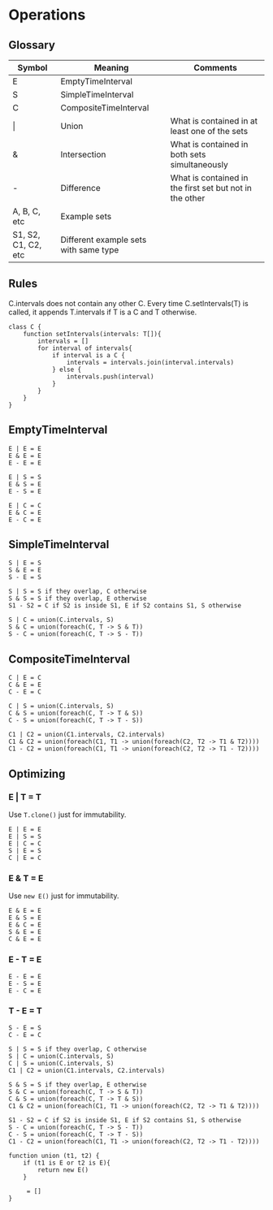 # Operations

## Glossary

| Symbol              | Meaning                               | Comments                                                |
| ------------------- | ------------------------------------- | ------------------------------------------------------- |
| E                   | EmptyTimeInterval                     |                                                         |
| S                   | SimpleTimeInterval                    |                                                         |
| C                   | CompositeTimeInterval                 |                                                         |
| \|                  | Union                                 | What is contained in at least one of the sets           |
| &                   | Intersection                          | What is contained in both sets simultaneously           |
| -                   | Difference                            | What is contained in the first set but not in the other |
| A, B, C, etc        | Example sets                          |                                                         |
| S1, S2, C1, C2, etc | Different example sets with same type |                                                         |

## Rules

C.intervals does not contain any other C. Every time C.setIntervals(T) is called, it appends T.intervals if T is a C and T otherwise.

```
class C {
    function setIntervals(intervals: T[]){
        intervals = []
        for interval of intervals{
            if interval is a C {
                intervals = intervals.join(interval.intervals)
            } else {
                intervals.push(interval)
            }
        }
    }
}
```

## EmptyTimeInterval

```
E | E = E
E & E = E
E - E = E
```

```
E | S = S
E & S = E
E - S = E
```

```
E | C = C
E & C = E
E - C = E
```

## SimpleTimeInterval

```
S | E = S
S & E = E
S - E = S
```

```
S | S = S if they overlap, C otherwise
S & S = S if they overlap, E otherwise
S1 - S2 = C if S2 is inside S1, E if S2 contains S1, S otherwise
```

```
S | C = union(C.intervals, S)
S & C = union(foreach(C, T -> S & T))
S - C = union(foreach(C, T -> S - T))
```

## CompositeTimeInterval

```
C | E = C
C & E = E
C - E = C
```

```
C | S = union(C.intervals, S)
C & S = union(foreach(C, T -> T & S))
C - S = union(foreach(C, T -> T - S))
```

```
C1 | C2 = union(C1.intervals, C2.intervals)
C1 & C2 = union(foreach(C1, T1 -> union(foreach(C2, T2 -> T1 & T2))))
C1 - C2 = union(foreach(C1, T1 -> union(foreach(C2, T2 -> T1 - T2))))
```

## Optimizing

### E | T = T

Use `T.clone()` just for immutability.

```
E | E = E
E | S = S
E | C = C
S | E = S
C | E = C
```

### E & T = E

Use `new E()` just for immutability.

```
E & E = E
E & S = E
E & C = E
S & E = E
C & E = E
```

### E - T = E

```
E - E = E
E - S = E
E - C = E
```

### T - E = T

```
S - E = S
C - E = C
```

```
S | S = S if they overlap, C otherwise
S | C = union(C.intervals, S)
C | S = union(C.intervals, S)
C1 | C2 = union(C1.intervals, C2.intervals)

S & S = S if they overlap, E otherwise
S & C = union(foreach(C, T -> S & T))
C & S = union(foreach(C, T -> T & S))
C1 & C2 = union(foreach(C1, T1 -> union(foreach(C2, T2 -> T1 & T2))))

S1 - S2 = C if S2 is inside S1, E if S2 contains S1, S otherwise
S - C = union(foreach(C, T -> S - T))
C - S = union(foreach(C, T -> T - S))
C1 - C2 = union(foreach(C1, T1 -> union(foreach(C2, T2 -> T1 - T2))))
```

```
function union (t1, t2) {
    if (t1 is E or t2 is E){
        return new E()
    }

     = []
}
```
